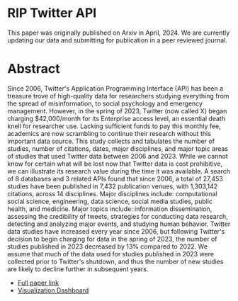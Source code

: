 # RIP Twitter API
This paper was originally published on Arxiv in April, 2024. We are currently updating our data and submitting for publication in a peer reviewed journal.

# Abstract
Since 2006, Twitter's Application Programming Interface (API) has been a treasure trove of high-quality data for researchers studying everything from the spread of misinformation, to social psychology and emergency management. However, in the spring of 2023, Twitter (now called X) began charging $42,000/month for its Enterprise access level, an essential death knell for researcher use. Lacking sufficient funds to pay this monthly fee, academics are now scrambling to continue their research without this important data source. This study collects and tabulates the number of studies, number of citations, dates, major disciplines, and major topic areas of studies that used Twitter data between 2006 and 2023. While we cannot know for certain what will be lost now that Twitter data is cost prohibitive, we can illustrate its research value during the time it was available. A search of 8 databases and 3 related APIs found that since 2006, a total of 27,453 studies have been published in 7,432 publication venues, with 1,303,142 citations, across 14 disciplines. Major disciplines include: computational social science, engineering, data science, social media studies, public health, and medicine. Major topics include: information dissemination, assessing the credibility of tweets, strategies for conducting data research, detecting and analyzing major events, and studying human behavior. Twitter data studies have increased every year since 2006, but following Twitter's decision to begin charging for data in the spring of 2023, the number of studies published in 2023 decreased by 13% compared to 2022. We assume that much of the data used for studies published in 2023 were collected prior to Twitter's shutdown, and thus the number of new studies are likely to decline further in subsequent years.

- [Full paper link](https://arxiv.org/abs/2404.07340)
- [Visualization Dashboard](https://public.tableau.com/shared/3Q2NMWGDJ?:display_count=n&:origin=viz_share_link)
